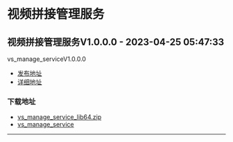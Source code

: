 # 视频拼接管理服务
## 视频拼接管理服务V1.0.0.0 - 2023-04-25 05:47:33
vs_manage_serviceV1.0.0.0
*  [发布地址](https://github.com/jadehh/VideoStitching/releases/tag/vs_manage_serviceV1.0.0.0)
*  [详细地址](https://github.com/jadehh/jadehh_file/releases/tag/vs_manage_serviceV1.0.0.0)
### 下载地址
* [vs_manage_service_lib64.zip](https://gh.ddlc.top/https://github.com/jadehh/jadehh_file/releases/download/vs_manage_serviceV1.0.0.0/vs_manage_service_lib64.zip)
* [vs_manage_service](https://gh.ddlc.top/https://github.com/jadehh/jadehh_file/releases/download/vs_manage_serviceV1.0.0.0/vs_manage_service)
----